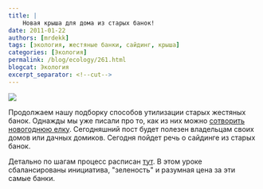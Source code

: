 ```yaml
---
title: |
    Новая крыша для дома из старых банок!
date: 2011-01-22
authors: [mrdekk]
tags: [экология, жестяные банки, сайдинг, крыша]
categories: [Экология]
permalink: /blog/ecology/261.html
blogcat: Экология
excerpt_separator: <!--cut-->
---
```



![](http://itw66.ru/uploads/images/00/00/01/2011/01/22/b6a3bf.jpg)


Продолжаем нашу подборку способов утилизации старых жестяных банок. Однажды мы уже писали про то, как из них можно [сотворить новогоднюю елку](http://itw66.ru/blog/ecology/202.html). Сегодняшний пост будет полезен владельцам своих домов или дачных домиков. Сегодня пойдет речь о сайдинге из старых банок.

Детально по шагам процесс расписан [тут](http://www.instructables.com/id/Make-Shingles-and-Siding-Out-of-Aluminum-Cans-Bee/). В этом уроке сбалансированы инициатива, "зеленость" и разумная цена за эти самые банки.
